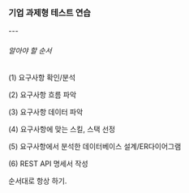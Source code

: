 <h3>기업 과제형 테스트 연습</h3>
---

<h6>알아야 할 순서</h6>
(1) 요구사항 확인/분석

(2) 요구사항 흐름 파악

(3) 요구사항 데이터 파악

(4) 요구사항에 맞는 스킬, 스택 선정

(5) 요구사항에서 분석한 데이터베이스 설계/ER다이어그램

(6) REST API 명세서 작성

순서대로 항상 하기.
